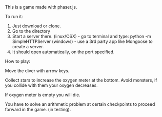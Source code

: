 This is a game made with phaser.js.

To run it:
1. Just download or clone.
2. Go to the directory 
3. Start a server there.
	(linux/OSX) - go to terminal and type: python -m SimpleHTTPServer
	(windows) - use a 3rd party app like Mongoose to create a server.
4. It should open automatically, on the port specified.


How to play:

Move the diver with arrow keys.

Collect stars to increase the oxygen meter at the bottom. 
Avoid monsters, if you collide with them your oxygen decreases.

If oxygen meter is empty you will die.

You have to solve an arithmetic problem at certain checkpoints to proceed forward in the game.
(in testing).

